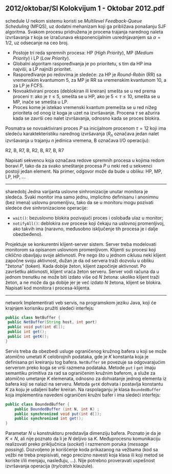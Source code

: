2012/oktobar/SI Kolokvijum 1 - Oktobar 2012.pdf
--------------------------------------------------------------------------------
schedule
U nekom sistemu  koristi  se *Multilevel Feedback-Queue Scheduling* (MFQS),  uz  dodatni mehanizam  koji  ga  približava  ponašanju  SJF  algoritma.  Svakom  procesu  pridružena  je procena  trajanja  narednog  naleta  izvršavanja $\tau$ koja  se  izračunava  eksponencijalnim usrednjavanjem sa $\alpha = 1/2$, uz odsecanje na ceo broj. 

- Postoje tri reda spremnih procesa: HP (*High Priority*), MP (*Medium Priority*) i LP (*Low Priority*). 
- Globalni algoritam raspoređivanja je po prioritetu, s tim da HP ima najviši, a LP najniži prioritet. 
- Raspoređivanje  po  redovima  je  sledeće:  za  HP  je *Round-Robin* (RR)  sa  vremenskim kvantumom 5, za MP je RR sa vremenskim kvantumom 10, a za LP je FCFS. 
- Novoaktivirani proces (deblokiran ili kreiran) smešta se u red prema proceni $\tau$:  ako  je $\tau \leq 5$, smešta se u HP, ako je $5< \tau \leq 10$, smešta se u MP, inače se smešta u LP.
- Proces kome je istekao vremenski kvantum premešta se u red nižeg prioriteta od onog iz koga je uzet na izvršavanje. Procena $\tau$ se ažurira kada se završi ceo nalet izvršavanja, odnosno kada se proces blokira. 

Posmatra   se   novoaktivirani   proces   $P$   sa   inicijalnom   procenom $\tau = 12$ koji  ima  sledeću karaktekteristiku  narednog  izvršavanja  ($R_n$ označava  jedan  nalet  izvršavanja  u  trajanju $n$ jedinica vremena, B označava I/O operaciju): 

R2, B, R7, B, R2, B, R7, B, R7 

Napisati sekvencu koja označava redove spremnih procesa u kojima redom boravi $P$, tako da za svako smeštanje procesa $P$ u neki red u sekvenci postoji jedan element. Na primer, odgovor može da bude u obliku: HP, MP, LP, HP, ... 

--------------------------------------------------------------------------------
sharedobj
Jedna varijanta uslovne sinhronizacije unutar monitora je sledeća. Svaki monitor ima samo jednu,  implicitno  definisanu  i  anonimnu  (bez  imena)  uslovnu  promenljivu,  tako  da  se  u monitoru mogu pozivati sledeće dve sinhronizacione operacije: 

- `wait()`: bezuslovno blokira pozivajući proces i oslobađa ulaz u monitor; 
- `notifyAll()`: deblokira *sve* procese koji čekaju na uslovnoj promenljivoj, ako takvih ima (naravno, međusobno isključenje tih procesa je i dalje obezbeđeno).

Projektuje   se  konkurentni  klijent-server  sistem.  Server  treba  modelovati  monitorom sa opisanom   uslovnom   promenljivom.  Klijenti  su  procesi  koji  ciklično  obavljaju  svoje aktivnosti. Pre nego što u jednom ciklusu neki klijent započne svoju aktivnost, dužan je da od servera traži dozvolu u obliku "žetona" (*token*). Kada dobije žeton, klijent započinje aktivnost. Po završetku aktivnosti, klijent vraća žeton serveru. Server vodi računa da u jednom trenutku ne može biti izdato više od $N$ žetona: ukoliko klijent traži žeton, a ne može da ga dobije jer je već izdato $N$ žetona, klijent se blokira. Napisati kod monitora i procesa-klijenta. 

--------------------------------------------------------------------------------
network
Implementirati veb  servis, na programskom jeziku Java, koji će krajnjem korisniku pružiti sledeći interfejs: 
```java
public class NetBuffer { 
 public NetBuffer(String host, int port)  
 public void put(int d[]); 
 public int get(); 
 public int getK(); 
} 
```
Servis treba da obezbedi usluge ograničenog kružnog bafera u koji se može atomično umetati $K$ celobrojnih  podataka,  gde  je  $K$  konstanta  koja  je  definisana pri  kreiranju tog bafera. `NetBuffer` se povezuje sa odgovarajućim serverom preko koga se vrši razmena podataka. Metode `put` i `get` imaju semantiku primitiva za rad sa ograničenim kružnim baferom, a služe za atomično umetanje $K$ elemenata, odnosno za dohvatanje jednog elementa iz bafera koji se nalazi  na  serveru. Metoda `getK` dohvata  i  postavlja  konstantu  $K$  za  koju  je  udaljeni  bafer kreiran. Na  raspolaganju  je klasa `BoundedBuffer` koja  implementira navedeni ograničeni kružni bafer i ima sledeći interfejs:  
```java
public class BoundedBuffer { 
    public BoundedBuffer (int N, int K) ; 
    public synchronized void put(int d[]); 
    public synchronized int get(); 
} 
```
Parametar  $N$  u  konstruktoru  predstavlja  dimenziju  bafera. Poznato  je  da  je  $K < N$,  ali  nije poznato  da  li  je  $N$  deljivo  sa  $K$. Međuprocesnu komunikaciju realizovati preko priključnica (*socket*) i razmenom poruka (*message passing*). Dozvoljeno je korišćenje koda prikazanog na vežbama (kod sa vežbi ne treba prepisivati, nego precizno navesti koja klasa ili koji metod se koriste i/ili menjaju, nasleđuju, ...). Nije potrebno proveravati uspešnost izvršavanja operacija (*try/catch* klauzule). 

